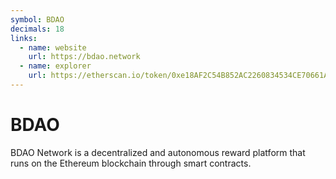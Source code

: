```yaml
---
symbol: BDAO
decimals: 18
links:
  - name: website
    url: https://bdao.network
  - name: explorer
    url: https://etherscan.io/token/0xe18AF2C54B852AC2260834534CE70661ABbB321B
---
```


# BDAO

BDAO Network is a decentralized and autonomous reward platform that runs on the Ethereum blockchain through smart contracts.
